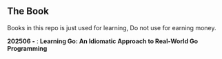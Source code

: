 ## The Book

Books in this repo is just used for learning, Do not use for earning money.

**202506 -** : **Learning Go: An Idiomatic Approach to Real-World Go Programming**
